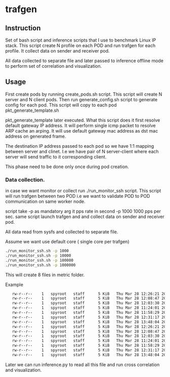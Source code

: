 # trafgen

## Instruction
Set of bash script and inference scripts that I use to benchmark Linux IP stack.
This script create N profile on each POD and run trafgen for each profile.  It collect data
on sender and receiver pod.  

All data collected to separate file and later passed to inference offline mode to perform
set of correlation and visualization.


## Usage

First create pods by running create_pods.sh script.  This script will create N server and N client pods.
Then run generate_config.sh script to generate config for each pod.  This script will copy to each pod
pkt_generate_template.sh

pkt_generate_template later executed.  What this script does it first resolve default gateway IP address.
It will perform single icmp packet to resolve ARP cache an arping.  It will use default gateway mac address
as dst mac address on generated frame.

The destination IP address passed to each pod so we have 1:1 mapping between server and clinet. 
I.e we have pair of N server-client where each server will send traffic to it corresponding client.


This phase need to be done only once during pod creation.

### Data collection.

in case we want monitor or collect run ./run_monitor_ssh script.  This script will run trafgen between two POD
i.e we want to validate POD to POD communication on same worker node.

script take -p as mandatory arg it pps rate in second -p 1000 1000 pps per sec.
same script launch trafgen and and collect data on sender and receiver pod.

All data read from sysfs and collected to separate file.  

Assume we want use default core ( single core per trafgen)
```bash
./run_monitor_ssh.sh -p 1000
./run_monitor_ssh.sh -p 10000
./run_monitor_ssh.sh -p 100000
./run_monitor_ssh.sh -p 1000000
```


This will create 8 files in metric folder.

Example

```bash
   rw-r--r--    1   spyroot   staff      5 KiB   Thu Mar 28 12:26:21 2024    rx_1000000pps_120_core_0_size_64_20240328122409.txt
   rw-r--r--    1   spyroot   staff      5 KiB   Thu Mar 28 12:08:47 2024    rx_100000pps_120_core_0_size_64_20240328120635.txt
   rw-r--r--    1   spyroot   staff      5 KiB   Thu Mar 28 12:03:30 2024    rx_10000pps_120_core_0_size_64_20240328120118.txt
   rw-r--r--    1   spyroot   staff      5 KiB   Thu Mar 28 11:24:01 2024    rx_1000pps_120_core_0-1_size_64_20240328112149.txt
   rw-r--r--    1   spyroot   staff      5 KiB   Thu Mar 28 11:58:29 2024    rx_1000pps_120_core_0_size_64_20240328115617.txt
   rw-r--r--    1   spyroot   staff      5 KiB   Thu Mar 28 12:31:17 2024    rx_1200000pps_120_core_0_size_64_20240328122905.txt
   rw-r--r--    1   spyroot   staff      5 KiB   Thu Mar 28 13:48:04 2024    rx_200000pps_120_core_0_size_64_20240328134551.txt
   rw-r--r--    1   spyroot   staff      5 KiB   Thu Mar 28 12:26:21 2024    tx_1000000pps_120_core_0_size_64_20240328122409.txt
   rw-r--r--    1   spyroot   staff      5 KiB   Thu Mar 28 12:08:47 2024    tx_100000pps_120_core_0_size_64_20240328120635.txt
   rw-r--r--    1   spyroot   staff      5 KiB   Thu Mar 28 12:03:30 2024    tx_10000pps_120_core_0_size_64_20240328120118.txt
   rw-r--r--    1   spyroot   staff      5 KiB   Thu Mar 28 11:24:01 2024    tx_1000pps_120_core_0-1_size_64_20240328112149.txt
   rw-r--r--    1   spyroot   staff      5 KiB   Thu Mar 28 11:58:29 2024    tx_1000pps_120_core_0_size_64_20240328115617.txt
   rw-r--r--    1   spyroot   staff      5 KiB   Thu Mar 28 12:31:17 2024    tx_1200000pps_120_core_0_size_64_20240328122905.txt
   rw-r--r--    1   spyroot   staff      5 KiB   Thu Mar 28 13:48:04 2024    tx_200000pps_120_core_0_size_64_20240328134551.txt
```

Later we can run inference.py to read all this file and 
run cross correlation and visualization.


